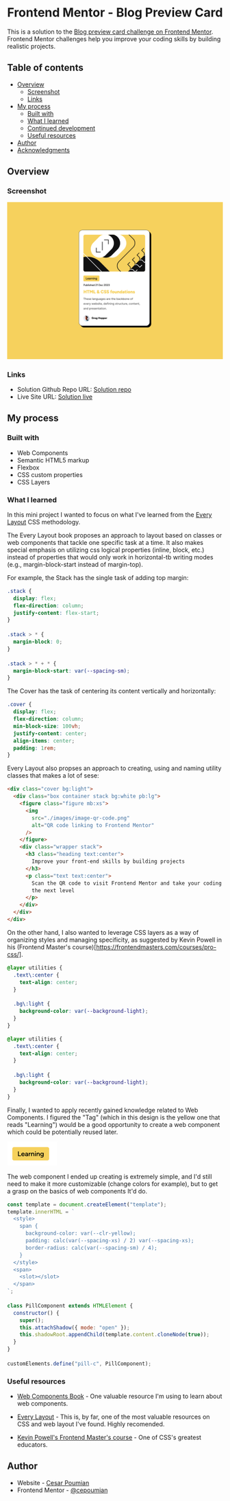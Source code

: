 # Frontend Mentor - Blog Preview Card

This is a solution to the [Blog preview card challenge on Frontend Mentor](https://www.frontendmentor.io/challenges/blog-preview-card-ckPaj01IcS). Frontend Mentor challenges help you improve your coding skills by building realistic projects.

## Table of contents

- [Overview](#overview)
  - [Screenshot](#screenshot)
  - [Links](#links)
- [My process](#my-process)
  - [Built with](#built-with)
  - [What I learned](#what-i-learned)
  - [Continued development](#continued-development)
  - [Useful resources](#useful-resources)
- [Author](#author)
- [Acknowledgments](#acknowledgments)

## Overview

### Screenshot

![Screenshot of the Blog Preview Card component](./assets/images/screenshot.png)

### Links

- Solution Github Repo URL: [Solution repo](https://github.com/cepoumian/blog-preview-card)
- Live Site URL: [Solution live](https://cepo-blog-preview-card.netlify.app/)

## My process

### Built with

- Web Components
- Semantic HTML5 markup
- Flexbox
- CSS custom properties
- CSS Layers

### What I learned

In this mini project I wanted to focus on what I've learned from the [Every Layout](https://every-layout.dev/) CSS methodology.

The Every Layout book proposes an approach to layout based on classes or web components that tackle one specific task at a time. It also makes special emphasis on utilizing css logical properties (inline, block, etc.) instead of properties that would only work in horizontal-tb writing modes (e.g., margin-block-start instead of margin-top).

For example, the Stack has the single task of adding top margin:

```css
.stack {
  display: flex;
  flex-direction: column;
  justify-content: flex-start;
}

.stack > * {
  margin-block: 0;
}

.stack > * + * {
  margin-block-start: var(--spacing-sm);
}
```

The Cover has the task of centering its content vertically and horizontally:

```css
.cover {
  display: flex;
  flex-direction: column;
  min-block-size: 100vh;
  justify-content: center;
  align-items: center;
  padding: 1rem;
}
```

Every Layout also propses an approach to creating, using and naming utility classes that makes a lot of sese:

```html
<div class="cover bg:light">
  <div class="box container stack bg:white pb:lg">
    <figure class="figure mb:xs">
      <img
        src="./images/image-qr-code.png"
        alt="QR code linking to Frontend Mentor"
      />
    </figure>
    <div class="wrapper stack">
      <h3 class="heading text:center">
        Improve your front-end skills by building projects
      </h3>
      <p class="text text:center">
        Scan the QR code to visit Frontend Mentor and take your coding skills to
        the next level
      </p>
    </div>
  </div>
</div>
```

On the other hand, I also wanted to leverage CSS layers as a way of organizing styles and managing specificity, as suggested by Kevin Powell in his (Frontend Master's course)[https://frontendmasters.com/courses/pro-css/].

```css
@layer utilities {
  .text\:center {
    text-align: center;
  }

  .bg\:light {
    background-color: var(--background-light);
  }
}
```

```css
@layer utilities {
  .text\:center {
    text-align: center;
  }

  .bg\:light {
    background-color: var(--background-light);
  }
}
```

Finally, I wanted to apply recently gained knowledge related to Web Components. I figured the "Tag" (which in this design is the yellow one that reads "Learning") would be a good opportunity to create a web component which could be potentially reused later.

![Screenshot of the pill web component](./assets/images/pill.png)

The web component I ended up creating is extremely simple, and I'd still need to make it more customizable (change colors for example), but to get a grasp on the basics of web components It'd do.

```js
const template = document.createElement("template");
template.innerHTML = `
  <style>
    span {
      background-color: var(--clr-yellow);
      padding: calc(var(--spacing-xs) / 2) var(--spacing-xs);
      border-radius: calc(var(--spacing-sm) / 4);
    }
  </style>
  <span>
    <slot></slot>
  </span>
`;

class PillComponent extends HTMLElement {
  constructor() {
    super();
    this.attachShadow({ mode: "open" });
    this.shadowRoot.appendChild(template.content.cloneNode(true));
  }
}

customElements.define("pill-c", PillComponent);
```

### Useful resources

- [Web Components Book](https://coryrylan.gumroad.com/l/web-component-essentials?layout=profile) - One valuable resource I'm using to learn about web components.

- [Every Layout](https://www.example.com) - This is, by far, one of the most valuable resources on CSS and web layout I've found. Highly recomended.

- [Kevin Powell's Frontend Master's course](https://frontendmasters.com/courses/pro-css/) - One of CSS's greatest educators.

## Author

- Website - [Cesar Poumian](https://github.com/cepoumian)
- Frontend Mentor - [@cepoumian](https://www.frontendmentor.io/profile/cepoumian)
